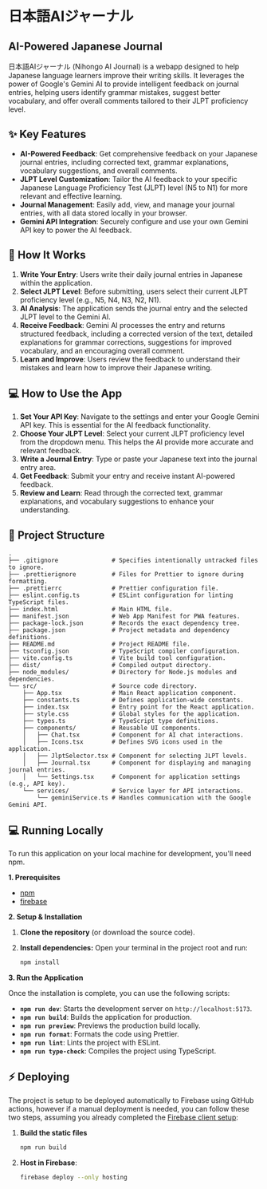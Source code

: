 # 日本語AIジャーナル

## AI-Powered Japanese Journal

日本語AIジャーナル (Nihongo AI Journal) is a webapp designed to help Japanese language learners improve their writing skills. It leverages the power of Google's Gemini AI to provide intelligent feedback on journal entries, helping users identify grammar mistakes, suggest better vocabulary, and offer overall comments tailored to their JLPT proficiency level.

## ✨ Key Features

- **AI-Powered Feedback**: Get comprehensive feedback on your Japanese journal entries, including corrected text, grammar explanations, vocabulary suggestions, and overall comments.
- **JLPT Level Customization**: Tailor the AI feedback to your specific Japanese Language Proficiency Test (JLPT) level (N5 to N1) for more relevant and effective learning.
- **Journal Management**: Easily add, view, and manage your journal entries, with all data stored locally in your browser.
- **Gemini API Integration**: Securely configure and use your own Gemini API key to power the AI feedback.

## 🚀 How It Works

1.  **Write Your Entry**: Users write their daily journal entries in Japanese within the application.
2.  **Select JLPT Level**: Before submitting, users select their current JLPT proficiency level (e.g., N5, N4, N3, N2, N1).
3.  **AI Analysis**: The application sends the journal entry and the selected JLPT level to the Gemini AI.
4.  **Receive Feedback**: Gemini AI processes the entry and returns structured feedback, including a corrected version of the text, detailed explanations for grammar corrections, suggestions for improved vocabulary, and an encouraging overall comment.
5.  **Learn and Improve**: Users review the feedback to understand their mistakes and learn how to improve their Japanese writing.

## 💻 How to Use the App

1.  **Set Your API Key**: Navigate to the settings and enter your Google Gemini API key. This is essential for the AI feedback functionality.
2.  **Choose Your JLPT Level**: Select your current JLPT proficiency level from the dropdown menu. This helps the AI provide more accurate and relevant feedback.
3.  **Write a Journal Entry**: Type or paste your Japanese text into the journal entry area.
4.  **Get Feedback**: Submit your entry and receive instant AI-powered feedback.
5.  **Review and Learn**: Read through the corrected text, grammar explanations, and vocabulary suggestions to enhance your understanding.

## 📁 Project Structure

```
.
├── .gitignore               # Specifies intentionally untracked files to ignore.
├── .prettierignore          # Files for Prettier to ignore during formatting.
├── .prettierrc              # Prettier configuration file.
├── eslint.config.ts         # ESLint configuration for linting TypeScript files.
├── index.html               # Main HTML file.
├── manifest.json            # Web App Manifest for PWA features.
├── package-lock.json        # Records the exact dependency tree.
├── package.json             # Project metadata and dependency definitions.
├── README.md                # Project README file.
├── tsconfig.json            # TypeScript compiler configuration.
├── vite.config.ts           # Vite build tool configuration.
├── dist/                    # Compiled output directory.
├── node_modules/            # Directory for Node.js modules and dependencies.
└── src/                     # Source code directory.
    ├── App.tsx              # Main React application component.
    ├── constants.ts         # Defines application-wide constants.
    ├── index.tsx            # Entry point for the React application.
    ├── style.css            # Global styles for the application.
    ├── types.ts             # TypeScript type definitions.
    ├── components/          # Reusable UI components.
    │   ├── Chat.tsx         # Component for AI chat interactions.
    │   ├── Icons.tsx        # Defines SVG icons used in the application.
    │   ├── JlptSelector.tsx # Component for selecting JLPT levels.
    │   ├── Journal.tsx      # Component for displaying and managing journal entries.
    │   └── Settings.tsx     # Component for application settings (e.g., API key).
    └── services/            # Service layer for API interactions.
        └── geminiService.ts # Handles communication with the Google Gemini API.
```

## 💻 Running Locally

To run this application on your local machine for development, you'll need npm.

**1. Prerequisites**

- [npm](https://www.npmjs.com/)
- [firebase](https://firebase.google.com/)

**2. Setup & Installation**

1.  **Clone the repository** (or download the source code).

2.  **Install dependencies:** Open your terminal in the project root and run:
    ```bash
    npm install
    ```

**3. Run the Application**

Once the installation is complete, you can use the following scripts:

- **`npm run dev`**: Starts the development server on `http://localhost:5173`.
- **`npm run build`**: Builds the application for production.
- **`npm run preview`**: Previews the production build locally.
- **`npm run format`**: Formats the code using Prettier.
- **`npm run lint`**: Lints the project with ESLint.
- **`npm run type-check`**: Compiles the project using TypeScript.

## ⚡ Deploying

The project is setup to be deployed automatically to Firebase using GitHub actions,
however if a manual deployment is needed, you can follow these two steps, assuming you already completed the [Firebase client setup](https://firebase.google.com/docs/hosting/quickstart):

1.  **Build the static files**

    ```bash
    npm run build
    ```

2.  **Host in Firebase**:
    ```bash
    firebase deploy --only hosting
    ```
